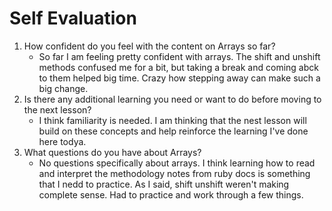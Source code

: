 # Self Evaluation

1. How confident do you feel with the content on Arrays so far?
    - So far I am feeling pretty confident with arrays. The shift and unshift methods confused me for a bit, but taking a break and coming abck to them helped big time. Crazy how stepping away can make such a big change. 
2. Is there any additional learning you need or want to do before moving to the next lesson?
    - I think familiarity is needed. I am thinking that the nest lesson will build on these concepts and help reinforce the learning I've done here todya.
3. What questions do you have about Arrays?
    - No questions specifically about arrays. I think learning how to read and interpret the methodology notes from ruby docs is something that I nedd to practice. As I said, shift unshift weren't making complete sense. Had to practice and work through a few things. 